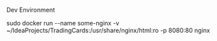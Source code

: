 Dev Environment

sudo docker run --name some-nginx -v ~/IdeaProjects/TradingCards:/usr/share/nginx/html:ro -p 8080:80 nginx
